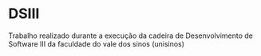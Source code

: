 # DSIII
Trabalho realizado durante a execução da cadeira de Desenvolvimento de Software III da faculdade do vale dos sinos (unisinos)
